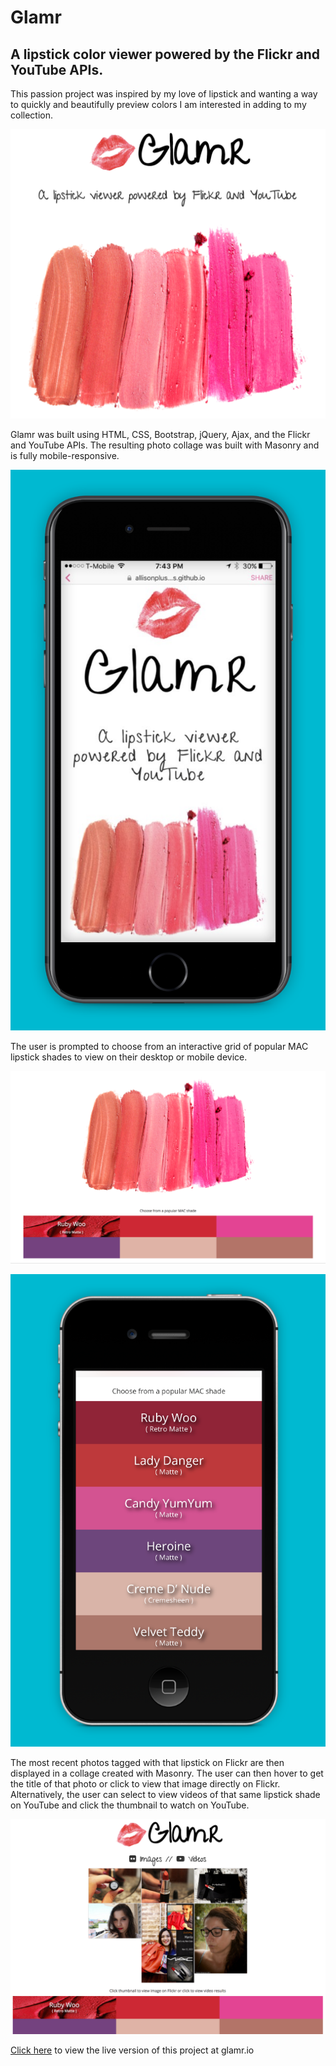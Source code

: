 # Glamr

## A lipstick color viewer powered by the Flickr and YouTube APIs.

This passion project was inspired by my love of lipstick and wanting a way to quickly and beautifully preview colors I am interested in adding to my collection.

![Homepage Screenshot](screenshots/homepage2.png "Homepage ")

Glamr was built using HTML, CSS, Bootstrap, jQuery, Ajax, and the Flickr and YouTube APIs. The resulting photo collage was built with Masonry and is fully mobile-responsive.

![Mobile Homepage Screenshot](screenshots/mobilehome2.jpg "Mobile Home Page ")

The user is prompted to choose from an interactive grid of popular MAC lipstick shades to view on their desktop or mobile device.

![Swatch Grid Screenshot](screenshots/hover.png "Swatches to choose from ")

![Swatch Grid Screenshot](screenshots/mobileswatches.jpg)

The most recent photos tagged with that lipstick on Flickr are then displayed in a collage created with Masonry. The user can then hover to get the title of that photo or click to view that image directly on Flickr. Alternatively, the user can select to view videos of that same lipstick shade on YouTube and click the thumbnail to watch on YouTube.

![Result Image](screenshots/results2.png)

[Click here](http://wwww.glamr.io) to view the live version of this project at glamr.io
